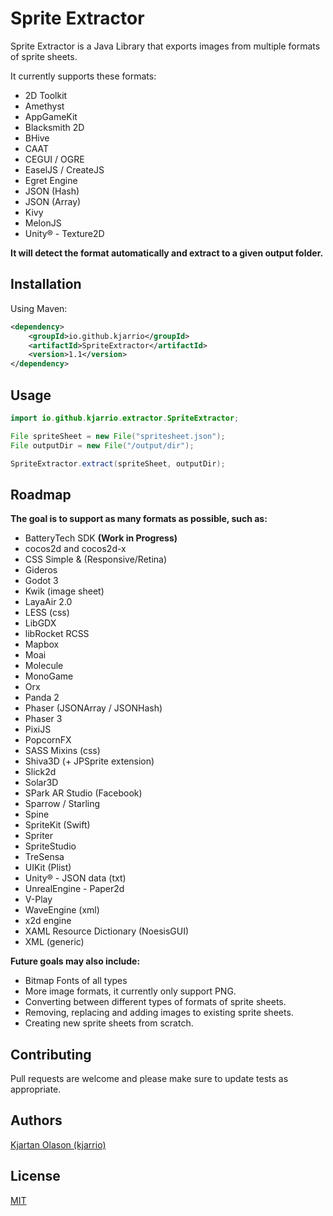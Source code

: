 # Sprite Extractor

Sprite Extractor is a Java Library that exports images from multiple formats of sprite sheets.

It currently supports these formats:

* 2D Toolkit
* Amethyst
* AppGameKit
* Blacksmith 2D
* BHive
* CAAT
* CEGUI / OGRE
* EaselJS / CreateJS
* Egret Engine
* JSON (Hash)
* JSON (Array)
* Kivy
* MelonJS
* Unity® - Texture2D

**It will detect the format automatically and extract to a given output folder.**

## Installation

Using Maven:

```xml
<dependency>
    <groupId>io.github.kjarrio</groupId>
    <artifactId>SpriteExtractor</artifactId>
    <version>1.1</version>
</dependency>
```

## Usage

```java
import io.github.kjarrio.extractor.SpriteExtractor;

File spriteSheet = new File("spritesheet.json");
File outputDir = new File("/output/dir");

SpriteExtractor.extract(spriteSheet, outputDir);
```
## Roadmap

**The goal is to support as many formats as possible, such as:**

* BatteryTech SDK **(Work in Progress)**
* cocos2d and cocos2d-x
* CSS Simple & (Responsive/Retina)
* Gideros
* Godot 3
* Kwik (image sheet)
* LayaAir 2.0
* LESS (css)
* LibGDX
* libRocket RCSS
* Mapbox
* Moai
* Molecule
* MonoGame
* Orx
* Panda 2
* Phaser (JSONArray / JSONHash)
* Phaser 3
* PixiJS
* PopcornFX
* SASS Mixins (css)
* Shiva3D (+ JPSprite extension)
* Slick2d
* Solar3D
* SPark AR Studio (Facebook)
* Sparrow / Starling
* Spine
* SpriteKit (Swift)
* Spriter
* SpriteStudio
* TreSensa
* UIKit (Plist)
* Unity® - JSON data (txt)
* UnrealEngine - Paper2d
* V-Play
* WaveEngine (xml)
* x2d engine
* XAML Resource Dictionary (NoesisGUI)
* XML (generic)

**Future goals may also include:** 
* Bitmap Fonts of all types
* More image formats, it currently only support PNG.
* Converting between different types of formats of sprite sheets.
* Removing, replacing and adding images to existing sprite sheets.
* Creating new sprite sheets from scratch.

## Contributing
Pull requests are welcome and please make sure to update tests as appropriate.

## Authors
[Kjartan Olason (kjarrio)](https://github.com/kjarrio)

## License
[MIT](https://choosealicense.com/licenses/mit/)